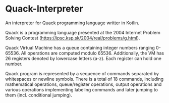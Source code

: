 # Quack-Interpreter

An interpreter for Quack programming language writter in Kotlin.

Quack is a programming language presented at the 2004 Internet Problem Solving Contest (https://ipsc.ksp.sk/2004/real/problems/g.html).

Quack Virtual Machine has a queue containing integer numbers ranging 0-65536. All operations are computed modulo 65536.
Additionally, the VM has 26 registers denoted by lowercase letters (a-z). Each register can hold one number.

Quack program is represented by a sequence of commands separated by whitespaces or newline symbols.
There is a total of 18 commands, including mathematical operations, queue/register operations, output operations
and various operations implementing labeling commands and later jumping to them (incl. conditional jumping).
